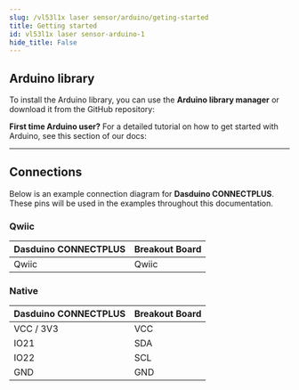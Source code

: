 ```yaml
---
slug: /vl53l1x laser sensor/arduino/geting-started 
title: Getting started
id: vl53l1x laser sensor-arduino-1 
hide_title: False
---
```


## Arduino library

To install the Arduino library, you can use the **Arduino library manager** or download it from the GitHub repository:
<QuickLink  
  title="VL53L1X Laser Distance Sensor Arduino Library"  
  description="Laser Distance Sensor Arduino library by Soldered"  
  url="https://github.com/SolderedElectronics/Soldered-VL53L1X-Laser-Distance-Sensor-Arduino-Library"  
/>  

<InfoBox>

**First time Arduino user?** For a detailed tutorial on how to get started with Arduino, see this section of our docs:

<QuickLink  
  title="Getting started with Arduino"  
  description="A full, comprehensive tutorial on how to fully set up and upload code for the first time on an Arduino board, from scratch!"  
  url="/documentation/arduino/quick-start-guide"  
/>  

</InfoBox>

---

## Connections

Below is an example connection diagram for **Dasduino CONNECTPLUS**. These pins will be used in the examples throughout this documentation.


### Qwiic

| **Dasduino CONNECTPLUS** | **Breakout Board** |
| ------------------------ | ------------------ |
| Qwiic                    | Qwiic              |

### Native

| **Dasduino CONNECTPLUS** | **Breakout Board** |
| ------------------------ | ------------------ |
| VCC / 3V3                | VCC                |
| IO21                     | SDA                |
| IO22                     | SCL                |
| GND                      | GND                |
